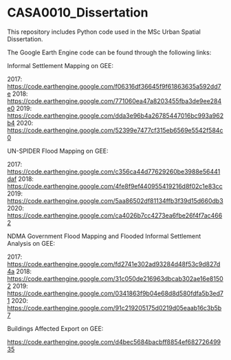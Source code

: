 # CASA0010_Dissertation
 
This repository includes Python code used in the MSc Urban Spatial Dissertation. 

The Google Earth Engine code can be found through the following links: 

Informal Settlement Mapping on GEE:

2017: https://code.earthengine.google.com/f06316df36645f9f61863635a592dd7e 
2018: https://code.earthengine.google.com/771060ea47a8203455fba3de9ee284e0 
2019: https://code.earthengine.google.com/dda3e96b4a26785447016bc993a962b4 
2020: https://code.earthengine.google.com/52399e7477cf315eb6569e5542f584c0 

UN-SPIDER Flood Mapping on GEE:

2017: https://code.earthengine.google.com/c356ca44d77629260be3988e56441daf 
2018: https://code.earthengine.google.com/4fe8f9ef440955419216d8f02c1e83cc 
2019: https://code.earthengine.google.com/5aa86502df81134ffb3f39d15d660db3 
2020: https://code.earthengine.google.com/ca4026b7cc4273ea6fbe26f4f7ac4662 

NDMA Government Flood Mapping and Flooded Informal Settlement Analysis on GEE:

2017: https://code.earthengine.google.com/fd2741e302ad93284d48f53c9d827d4a 
2018: https://code.earthengine.google.com/31c050de216963dbcab302ae16e81502 
2019: https://code.earthengine.google.com/0341863f9b04e68d8d580fdfa5b3ed71 
2020: https://code.earthengine.google.com/91c219205175d0219d05eaab16c3b5b7 

Buildings Affected Export on GEE:

https://code.earthengine.google.com/d4bec5684bacbff8854ef68272649935 
